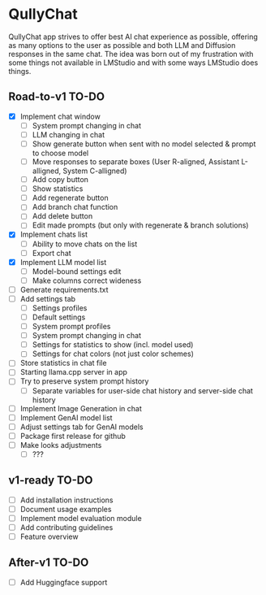 # QullyChat

QullyChat app strives to offer best AI chat experience as possible, offering as many options to the user as possible and both LLM and Diffusion responses in the same chat.
The idea was born out of my frustration with some things not available in LMStudio and with some ways LMStudio does things.

## Road-to-v1 TO-DO

- [x] Implement chat window
    - [ ] System prompt changing in chat
    - [ ] LLM changing in chat
    - [ ] Show generate button when sent with no model selected & prompt to choose model
    - [ ] Move responses to separate boxes (User R-aligned, Assistant L-alligned, System C-alligned)
    - [ ] Add copy button
    - [ ] Show statistics
    - [ ] Add regenerate button
    - [ ] Add branch chat function
    - [ ] Add delete button
    - [ ] Edit made prompts (but only with regenerate & branch solutions)
- [x] Implement chats list
    - [ ] Ability to move chats on the list
    - [ ] Export chat
- [x] Implement LLM model list
    - [ ] Model-bound settings edit
    - [ ] Make columns correct wideness
- [ ] Generate requirements.txt
- [ ] Add settings tab
    - [ ] Settings profiles
    - [ ] Default settings
    - [ ] System prompt profiles
    - [ ] System prompt changing in chat
    - [ ] Settings for statistics to show (incl. model used)
    - [ ] Settings for chat colors (not just color schemes)
- [ ] Store statistics in chat file
- [ ] Starting llama.cpp server in app
- [ ] Try to preserve system prompt history
    - [ ] Separate variables for user-side chat history and server-side chat history
- [ ] Implement Image Generation in chat
- [ ] Implement GenAI model list
- [ ] Adjust settings tab for GenAI models
- [ ] Package first release for github
- [ ] Make looks adjustments
    - [ ] ???

## v1-ready TO-DO

- [ ] Add installation instructions
- [ ] Document usage examples
- [ ] Implement model evaluation module
- [ ] Add contributing guidelines
- [ ] Feature overview

## After-v1 TO-DO

- [ ] Add Huggingface support